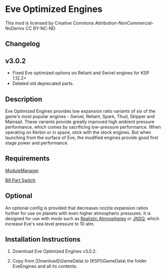 # Eve Optimized Engines

This mod is licensed by Creative Commons Attribution-NonCommercial-NoDerivs
CC BY-NC-ND

## Changelog
## v3.0.2

* Fixed Eve optimized options on Reliant and Swivel engines for KSP 1.12.2+
* Deleted old deprecated parts.

## Description

Eve Optimized Engines provides low expansion ratio variants of six of the game's most popular engines - Swivel, Reliant, Spark, Thud, Skipper and Mainsail. These variants provide greatly improved high ambient pressure performance, which comes by sacrificing low-pressure performance. When operating on Kerbin or in space, stick with the stock engines. But when launching from the surface of Eve, the modified engines provide good first stage power and performance.

## Requirements

[ModuleManager](https://github.com/sarbian/ModuleManager/releases)

[B9 Part Switch](https://github.com/blowfishpro/B9PartSwitch/releases)

## Optional

An optional config is provided that decreases nozzle expansion ratios further for use on planets with even higher atmospheric pressures. It is designed for use with mods such as [Realistic Atmospheres](https://github.com/OhioBob/Realistic-Atmospheres/releases) or [JNSQ](https://github.com/Galileo88/JNSQ/releases), which increase Eve's sea level pressure to 10 atm.

## Installation Instructions

1. Download Eve Optimized Engines v3.0.2.

2. Copy from [Download]\GameData\ to [KSP]\GameData\ the folder EveEngines and all its contents.